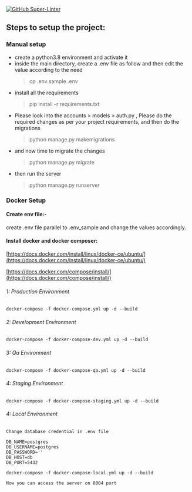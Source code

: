 [![GitHub Super-Linter](https://github.com/sumitsingh-kiwi/django-starter/workflows/Lint%20Code%20Base/badge.svg)](https://github.com/marketplace/actions/super-linter)
## Steps to setup the project:

### Manual setup

* create a python3.8 environment and activate it
* inside the main directory, create a .env file as follow and then edit the value according to the need
    > cp .env.sample .env
* install all the requirements 
    > pip install -r requirements.txt
* Please look into the accounts > models > auth.py , Please do the required changes as per 
  your project requirements, and then do the migrations
    > python manage.py makemigrations
* and now time to migrate the changes
    > python manage.py migrate
* then run the server
    > python manage.py runserver

### Docker Setup

#### Create env file:-  
 create .env file parallel to .env_sample and change the values accordingly.

#### Install docker and docker composer:
[https://docs.docker.com/install/linux/docker-ce/ubuntu/](https://docs.docker.com/install/linux/docker-ce/ubuntu/)

[https://docs.docker.com/compose/install/](https://docs.docker.com/compose/install/)
###### 1: Production Environment 
	docker-compose -f docker-compose.yml up -d --build
###### 2: Development Environment
	docker-compose -f docker-compose-dev.yml up -d --build
###### 3: Qa Environment
	docker-compose -f docker-compose-qa.yml up -d --build
###### 4: Staging Environment
	docker-compose -f docker-compose-staging.yml up -d --build
###### 4: Local Environment
	Change database credential in .env file
	
	DB_NAME=postgres  
	DB_USERNAME=postgres  
	DB_PASSWORD=''  
	DB_HOST=db  
	DB_PORT=5432 
	
	docker-compose -f docker-compose-local.yml up -d --build
	
	Now you can access the server on 8004 port 
